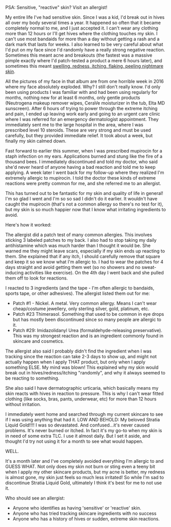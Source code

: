 PSA: Sensitive, "reactive" skin? Visit an allergist!

My entire life I've had sensitive skin. Since I was a kid, I'd break out in hives all over my body several times a year. It happened so often that it became completely normal to me, and I just accepted it. I can't wear any clothing more than 12 hours or I'll get hives where the clothing touches my skin. I can't use most bandaids for more than a day without getting a rash and a dark mark that lasts for weeks.  I also learned to be very careful about what I'd put on my face since I'd randomly have a really strong negative reaction. Sometimes this meant acne and breakouts (the fastest was a massive pimple exactly where I'd patch-tested a product a mere 6 hours later), and sometimes this meant [swelling, redness, itching, flaking, peeling nightmare skin](https://photos.app.goo.gl/heh6D9SsfmaxibfT7). 

All the pictures of my face in that album are from one horrible week in 2016 where my face absolutely exploded. Why? I still don't really know. I'd only been using products I was familiar with and had been using regularly for months, nothing new for at least 6 months, only gentle products (Neutrogena makeup remover wipes, CeraVe moisturizer in the tub, Elta MD sunscreen). After 6 hours of trying to power through the extreme itching and pain, I ended up leaving work early and going to an urgent care clinic where I was referred for an emergency dermatologist appointment. They immediately sent me to the large hospital in the area, where I was prescribed level 10 steroids. These are very strong and must be used carefully, but they provided immediate relief. It took about a week, but finally my skin calmed down.

Fast forward to earlier this summer, when I was prescribed mupirocin for a staph infection on my ears. Applications burned and stung like the fire of a thousand bees. I immediately discontinued and told my doctor, who said she'd never heard of anyone having a bad reaction and told me to keep applying. A week later I went back for my follow-up where they realized I'm extremely allergic to mupirocin. I told the doctor these kinds of extreme reactions were pretty common for me, and she referred me to an allergist.

This has turned out to be fantastic for my skin and quality of life in general! I'm so glad I went and I'm so so sad I didn't do it earlier. It wouldn't have caught the mupirocin (that's not a common allergy so there's no test for it), but my skin is so much happier now that I know what irritating ingredients to avoid.

Here's how it worked:

The allergist did a patch test of many common allergies. This involves sticking 3 labeled patches to my back. I also had to stop taking my daily antihistamine which was much harder than I thought it would be. She warned me they might leave scars, especially if my skin ends up reacting to them. She explained that if any itch, I should carefully remove that square and keep it so we know what I'm allergic to. I had to wear the patches for 4 days straight and avoid getting them wet (so no showers and no sweat-inducing activities like exercise). On the 4th day I went back and she pulled them off to look for reactions.

I reacted to 3 ingredients (and the tape - I'm often allergic to bandaids, sports tape, or other adhesives). The allergist listed them out for me:

- Patch #1 - Nickel. A metal. Very common allergy. Means I can't wear cheap/costume jewellery, only sterling silver, gold, platinum, etc.
- Patch #23 Thimerasol. Something that used to be common in eye drops but has mostly been discontinued since so many people are allergic to it.
- Patch #29: Imidazolidanyl Urea (formaldehyde-releasing preservative). This was my strongest reaction and is an ingredient commonly found in skincare and cosmetics.

The allergist also said I probably didn't find the ingredient when I was tracking since the reaction can take 2-3 days to show up, and might not actually happen when I apply THAT product, but only when I apply something ELSE. My mind was blown! This explained why my skin would break out in hives/redness/itching "randomly", and why it always seemed to be reacting to something.

She also said I have dermatographic urticaria, which basically means my skin reacts with hives in reaction to pressure. This is why I can't wear fitted clothing (like socks, bras, pants, underwear, etc) for more than 12 hours without irritation.

I immediately went home and searched through my current skincare to see if I was using anything that had it. LOW AND BEHOLD: My beloved Stratia Liquid Gold!!!! I was so devastated. And confused...it's never caused problems. It's never burned or itched. In fact it's my go-to when my skin is in need of some extra TLC. I use it almost daily. But I set it aside, and thought I'd try not using it for a month to see what would happen.

WELL.

It's a month later and I've completely avoided everything I'm allergic to and GUESS WHAT. Not only does my skin not burn or sting even a teeny bit when I apply my other skincare products, but my acne is better, my redness is almost gone, my skin just feels so much less irritated! So while I'm sad to discontinue Stratia Liquid Gold, ultimately I think it's best for me to not use it.

Who should see an allergist:

- Anyone who identifies as having 'sensitive' or 'reactive' skin.
- Anyone who has tried tracking skincare ingredients with no success
- Anyone who has a history of hives or sudden, extreme skin reactions.

